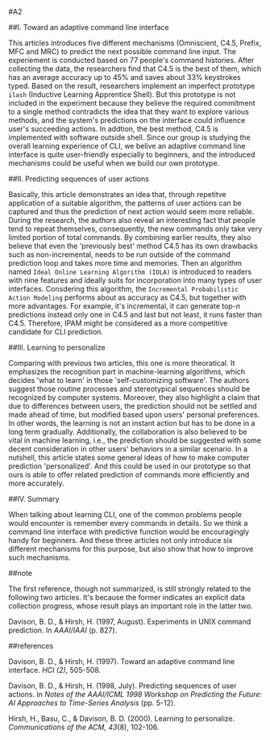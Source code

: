 #A2

##I. Toward an adaptive command line interface

This articles introduces five different mechanisms (Omniscient, C4.5, Prefix, MFC and MRC) to predict the next possible command line input. The experiement is conducted based on 77 people's command histories. After collecting the data, the researchers find that C4.5 is the best of them, which has an average accuracy up to 45% and saves about 33% keystrokes typed. Based on the result, researchers implement an  imperfect prototype `ilash` (Inductive Learning Apprentice Shell). But this prototype is not included in the experiment because they believe the required commitment to a single method contradicts the idea that they want to explore various methods, and the system's predictions on the interface could influence user's succeeding actions. In addtion, the best method, C4.5 is implemented with software outside shell. Since our group is studying the overall learning experience of CLI, we belive an adaptive command line interface is quite user-friendly especially to beginners, and the introduced mechanisms could be useful when we build our own prototype.

##II. Predicting sequences of user actions

Basically, this article demonstrates an idea that, through repetitve application of a suitable algorithm, the patterns of user actions can be captured and thus the prediction of next action would seem more reliable. During the research, the authors also reveal an interesting fact that people tend to repeat themselves, consequently, the new commands only take very limited portion of total commands. By combining earlier results, they also believe that even the 'previously best' method C4.5 has its own drawbacks such as non-incremental, needs to be run outside of the command prediction loop and takes more time and memories. Then an algorithm named `Ideal Online Learning Algorithm (IOLA)` is introduced to readers with nine features and ideally suits for incorporation into many types of user interfaces. Consdering this algorithm, the `Incremental Probabilistic Action Modeling` performs about as accuracy as C4.5, but together with more advantages. For example, it's incremental, it can generate top-*n* predictions instead only one in C4.5 and last but not least, it runs faster than C4.5. Therefore, IPAM might be considered as a more competitive candidate for CLI prediction.

##III. Learning to personalize

Comparing with previous two articles, this one is more theoratical. It emphasizes the recognition part in machine-learning algorithms, which decides 'what to learn' in those 'self-customizing software'.
The authors suggest those routine processes and stereotypical sequences should be recognized by computer systems. Moreover, they also highlight a claim that due to differences between users, the prediction should not be settled and made ahead of time, but modified based upon users' personal preferences. In other words, the learning is not an instant action but has to be done in a long term gradually. Additionally, the collaboration is also believed to be vital in machine learning, i.e., the prediction should be suggested with some decent consideration in other users' behaviors in a similar scenario. In a nutshell, this article states some general ideas of how to make computer prediction 'personalized'. And this could be used in our prototype so that ours is able to offer related prediction of commands more efficiently and more accurately.

##IV. Summary

When talking about learning CLI, one of the common problems people would encounter is remember every commands in details. So we think a command line interface with predictive function would be encouragingly handy for beginners. And these three articles not only introduce six different mechanisms for this purpose, but also show that how to improve such mechanisms.

##note

The first reference, though not summarized, is still strongly related to the following two articles. It's because the former indicates an explicit data collection progress, whose result plays an important role in the latter two.

Davison, B. D., & Hirsh, H. (1997, August). Experiments in UNIX command prediction. In *AAAI/IAAI* (p. 827).

##references

Davison, B. D., & Hirsh, H. (1997). Toward an adaptive command line interface. *HCI (2)*, 505-508.	

Davison, B. D., & Hirsh, H. (1998, July). Predicting sequences of user actions. In *Notes of the AAAI/ICML 1998 Workshop on Predicting the Future: AI Approaches to Time-Series Analysis* (pp. 5-12).

Hirsh, H., Basu, C., & Davison, B. D. (2000). Learning to personalize. *Communications of the ACM, 43*(8), 102-106.


